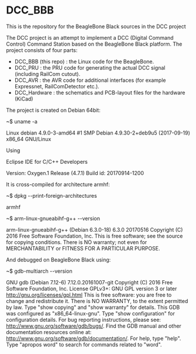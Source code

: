 # DCC_BBB

This is the repository for the BeagleBone Black sources in the DCC project

The DCC project is an attempt to implement a DCC (Digital Command Control) Command Station based on the BeagleBone Black platform.
The project consists of four parts:
- DCC_BBB (this repo) : the Linux code for the BeagleBone.
- DCC_PRU : the PRU code for generating the actual DCC signal (including RailCom cutout).
- DCC_AVR : the AVR code for additional interfaces (for example Expressnet, RailComDetector etc.).
- DCC_Hardware : the schematics and PCB-layout files for the hardware (KiCad)

The project is created on Debian 64bit:

~$ uname -a

Linux debian 4.9.0-3-amd64 #1 SMP Debian 4.9.30-2+deb9u5 (2017-09-19) x86_64 GNU/Linux

Using

Eclipse IDE for C/C++ Developers

Version: Oxygen.1 Release (4.7.1)
Build id: 20170914-1200

It is cross-compiled for architecture armhf:

~$ dpkg --print-foreign-architectures

armhf

~$ arm-linux-gnueabihf-g++ --version

arm-linux-gnueabihf-g++ (Debian 6.3.0-18) 6.3.0 20170516
Copyright (C) 2016 Free Software Foundation, Inc.
This is free software; see the source for copying conditions.  There is NO
warranty; not even for MERCHANTABILITY or FITNESS FOR A PARTICULAR PURPOSE.

And debugged on BeagleBone Black using:

~$ gdb-multiarch --version

GNU gdb (Debian 7.12-6) 7.12.0.20161007-git
Copyright (C) 2016 Free Software Foundation, Inc.
License GPLv3+: GNU GPL version 3 or later <http://gnu.org/licenses/gpl.html>
This is free software: you are free to change and redistribute it.
There is NO WARRANTY, to the extent permitted by law.  Type "show copying"
and "show warranty" for details.
This GDB was configured as "x86_64-linux-gnu".
Type "show configuration" for configuration details.
For bug reporting instructions, please see:
<http://www.gnu.org/software/gdb/bugs/>.
Find the GDB manual and other documentation resources online at:
<http://www.gnu.org/software/gdb/documentation/>.
For help, type "help".
Type "apropos word" to search for commands related to "word".
